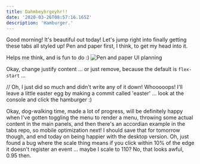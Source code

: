 ```yaml
---
title: Dahmbeyhrgeyhr!!
date: '2020-03-26T08:57:16.165Z'
description: 'Hamburger.'
---
```


Good morning! It's beautiful out today! Let's jump right into finally getting these tabs all styled up! Pen and paper first, I think, to get my head into it.

Helps me think, and is fun to do :) ![Pen and paper UI planning](/its-a-plan-stan.jpg)

Okay, change justify content ... or just remove, because the default is `flex-start` ...

// Oh, I just did so much and didn't write any of it down! Whooooops! I'll leave a little easter egg by making a commit called 'easter' ... look at the console and click the hamburger :)

Okay, dog-walking time, made a lot of progress, will be definitely happy when I've gotten toggling the menu to render a menu, throwing some actual content in the main panels, and then there's an accordian example in the tabs repo, so mobile optimization next! I should save that for tomorrow though, and end today on being happier with the desktop version. Oh, just found a bug where the scale thing means if you click within 10% of the edge it doesn't register an event ... maybe I scale to 110? No, that looks awful, 0.95 then.
